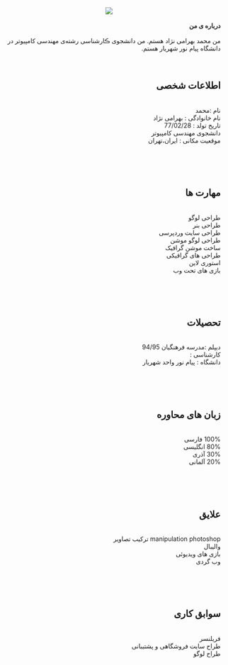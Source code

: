 <center> <img src="https://uupload.ir/files/w65t_capt2ure.jpg" /> </center>

<html dir="rtl" lang="fa">
 <br>
 <b>درباره ی من </b>
<br>
 <br>
  من محمد بهرامی نژاد هستم. من دانشجوی ڪارشناسی رشته‌ی مهندسی کامپیوتر در دانشگاه پیام نور شهریار هستم.
<br>
  <br>
<br>
 
 
 
 
 <b>اطلاعات شخصی</b>
<br>
  -----------------------

<br>
نام :محمد
<br>
 نام خانوادگی : بهرامی نژاد
<br>
 تاریخ تولد : 77/02/28
<br>
 دانشجوی مهندسی کامپیوتر 
<br>
 موقعیت مکانی : ایران،تهران
<br>
<br>
<br>
<br>
<br>


<b>مهارت ها</b>
<br>
-----------------------
<br>
 طراحی لوگو
<br>
 طراحی بنر
<br>
 طراحی سایت وردپرسی 
<br>
 طراحی لوگو موشن
<br>
 ساخت موشن گرافیک
<br>
 طراحی های گرافیکی
<br>
 استوری لاین
<br>
 بازی های تحت وب
<br>
<br>
<br>
<br>
<br>



<b>تحصیلات</b>
<br>
-----------------------
<br>
 دیپلم :مدرسه فرهنگیان 94/95
<br>
 کارشناسی : 
<br>
 دانشگاه : پیام نور واحد شهریار 
<br>
<br>
<br>
<br>
<br>


<b>زبان های محاوره</b>
<br>
-----------------------
<br>
100% فارسی  <br>
80% انگلیسی <br>
30% آذری<br>
20% آلمانی<br>
<br>
<br>
<br>
<br>




<b>علایق</b>
<br>
-----------------------
<br>
 manipulation photoshop ترکیب تصاویر
<br>
 والیبال
<br>
 بازی های ویدیوئی
<br>
 وب گردی 
<br>
<br>
<br>
<br>
<br>



<b> سوابق کاری</b>
<br>
-----------------------
<br>
 فریلنسر
<br>
 طراح سایت فروشگاهی و پشتیبانی
<br>
 طراح لوگو

